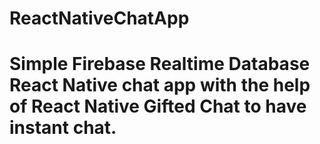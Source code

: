 # ReactNativeChatApp
# Simple Firebase Realtime Database React Native chat app with the help of React Native Gifted Chat to have instant chat.